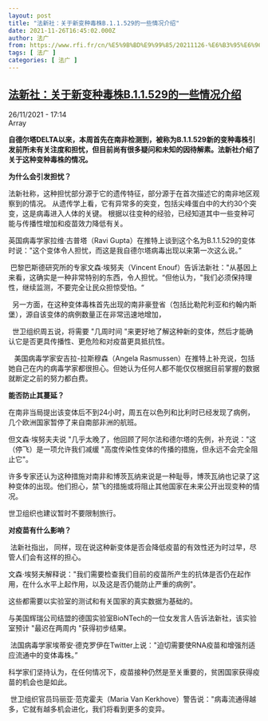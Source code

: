 ```yaml
---
layout: post
title: "法新社：关于新变种毒株B.1.1.529的一些情况介绍"
date: 2021-11-26T16:45:02.000Z
author: 法广
from: https://www.rfi.fr/cn/%E5%9B%BD%E9%99%85/20211126-%E6%B3%95%E6%96%B0%E7%A4%BE-%E5%85%B3%E4%BA%8E%E6%96%B0%E5%8F%98%E7%A7%8D%E6%AF%92%E6%A0%AAb-1-1-529%E7%9A%84%E4%B8%80%E4%BA%9B%E6%83%85%E5%86%B5%E4%BB%8B%E7%BB%8D
tags: [ 法广 ]
categories: [ 法广 ]
---
```

<!--1637945102000-->
[法新社：关于新变种毒株B.1.1.529的一些情况介绍](https://www.rfi.fr/cn/%E5%9B%BD%E9%99%85/20211126-%E6%B3%95%E6%96%B0%E7%A4%BE-%E5%85%B3%E4%BA%8E%E6%96%B0%E5%8F%98%E7%A7%8D%E6%AF%92%E6%A0%AAb-1-1-529%E7%9A%84%E4%B8%80%E4%BA%9B%E6%83%85%E5%86%B5%E4%BB%8B%E7%BB%8D)
------

<div>
<div>26/11/2021 - 17:14</div>Array<p><strong>                    自德尔塔DELTA以来，本周首先在南非检测到，被称为B.1.1.529新的变种毒株引发前所未有关注度和担忧，但目前尚有很多疑问和未知的因待解素。法新社介绍了关于这种变种毒株的情况。                </strong></p><div >                    <p><strong>为什么会引发担忧？</strong></p><p>法新社称，这种担忧部分源于它的遗传特征，部分源于在首次描述它的南非地区观察到的情况。 从遗传学上看，它有异常多的突变，包括尖峰蛋白中的大约30个突变，这是病毒进入人体的关键。 根据以往变种的经验，已经知道其中一些变种可能与传播性增加和疫苗效力降低有关。</p><p>英国病毒学家拉维·古普塔（Ravi Gupta）在推特上谈到这个名为B.1.1.529的变体时说："这个变体令人担忧，而这是我自德尔塔病毒出现以来第一次这么说。” </p><p> 巴黎巴斯德研究所的专家文森·埃努夫（Vincent Enouf）告诉法新社："从基因上来看，这确实是一种非常特别的东西，令人担忧。“但他认为，"我们必须保持理性，继续监测，不要完全让民众担惊受怕。“</p><p>  另一方面，在这种变体毒株首先出现的南非豪登省（包括比勒陀利亚和约翰内斯堡），源自该变体的病例数量正在非常迅速地增加，</p><p>  世卫组织周五说，将需要 "几周时间 "来更好地了解这种新的变体，然后才能确认它是否更具传播性、更危险和对疫苗更具抵抗性。</p><p>   美国病毒学家安吉拉-拉斯穆森（Angela Rasmussen）在推特上补充说，包括她自己在内的病毒学家都很担心。但她认为任何人都不能仅仅根据目前掌握的数据就断定之前的努力都白费。</p><p><strong>能否防止其蔓延？</strong></p><p>在南非当局提出该变体后不到24小时，周五在以色列和比利时已经发现了病例，几个欧洲国家暂停了来自南部非洲的航班。</p><p>但文森·埃努夫夫说 "几乎太晚了，他回顾了阿尔法和德尔塔的先例，补充说："这（停飞）是一项允许我们减缓 "高度传染性变体的传播的措施，但永远不会完全阻止它"。</p><p>许多专家还认为这种措施对南非和博茨瓦纳来说是一种耻辱，博茨瓦纳也记录了这种变体的出现。他们担心，禁飞的措施或将阻止其他国家在未来公开出现变种的情况。</p><p>世卫组织也建议暂时不要限制旅行。</p><p><strong>对疫苗有什么影响？</strong></p><p> 法新社指出， 同样，现在说这种新变体是否会降低疫苗的有效性还为时过早，尽管人们会有这样的担心。</p><p>文森·埃努夫解释说："我们需要检查我们目前的疫苗所产生的抗体是否仍在起作用，在什么水平上起作用，以及这是否仍能防止严重的病例"。</p><p>这些都需要以实验室的测试和有关国家的真实数据为基础的。</p><p>与美国辉瑞公司结盟的德国实验室BioNTech的一位女发言人告诉法新社，该实验室预计 "最迟在两周内 "获得初步结果。</p><p> 法国病毒学家埃蒂安·德克罗伊在Twitter上说："迫切需要使RNA疫苗和增强剂适应流通中的变体毒株。”</p><p>科学家们坚持认为，在任何情况下，疫苗接种仍然是至关重要的，贫困国家获得疫苗的机会也是如此。</p><p> 世卫组织官员玛丽亚·范克霍夫（Maria Van Kerkhove）警告说："病毒流通得越多，它就有越多机会进化，我们将看到更多的变异。</p>                                            <div data-selfpromo-newsletter>    </div>    <div data-selfpromo-app>    </div>                </div>
</div>
